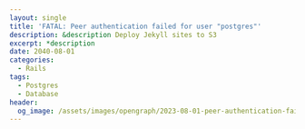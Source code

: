 ```yaml
---
layout: single
title: 'FATAL: Peer authentication failed for user "postgres"'
description: &description Deploy Jekyll sites to S3
excerpt: *description
date: 2040-08-01
categories:
  - Rails
tags:
  - Postgres
  - Database
header:
  og_image: /assets/images/opengraph/2023-08-01-peer-authentication-failed-for-user-postgres.png
---
```

